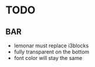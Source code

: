 # TODO

## BAR

* lemonar must replace i3blocks
* fully transparent on the bottom
* font color will stay the same
